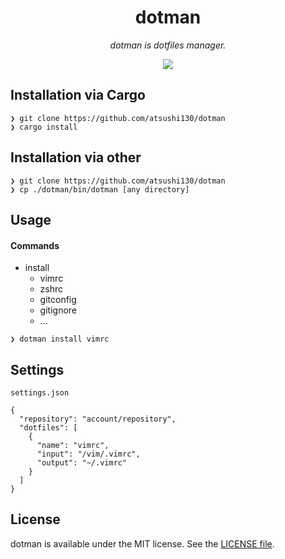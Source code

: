 <p align="center">
    <h1 align="center">dotman</h1>
</p1>

<p align="center"><i>dotman is dotfiles manager.</i></p>

<p align="center">
    <a href=".license-mit"><img src="https://img.shields.io/badge/license-MIT-blue.svg"></a> 
</p>

## Installation via Cargo
```
❯ git clone https://github.com/atsushi130/dotman
❯ cargo install
```

## Installation via other
```
❯ git clone https://github.com/atsushi130/dotman
❯ cp ./dotman/bin/dotman [any directory]
```

## Usage
#### Commands
- install
  + vimrc
  + zshrc
  + gitconfig
  + gitignore
  + ... 

```
❯ dotman install vimrc
```

## Settings
`settings.json`
```
{
  "repository": "account/repository",
  "dotfiles": [
    {
      "name": "vimrc",
      "input": "/vim/.vimrc",
      "output": "~/.vimrc"
    }
  ]
}
```

## License
dotman is available under the MIT license. See the [LICENSE file](https://github.com/atsushi130/dotman/blob/master/license-mit).
